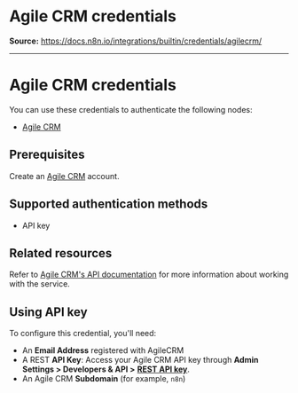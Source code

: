# Agile CRM credentials

**Source:** https://docs.n8n.io/integrations/builtin/credentials/agilecrm/

---

# Agile CRM credentials

You can use these credentials to authenticate the following nodes:

- [Agile CRM](../../app-nodes/n8n-nodes-base.agilecrm/)

## Prerequisites

Create an [Agile CRM](https://www.agilecrm.com/) account.

## Supported authentication methods

- API key

## Related resources

Refer to [Agile CRM's API documentation](https://www.agilecrm.com/api) for more information about working with the service.

## Using API key

To configure this credential, you'll need:

- An **Email Address** registered with AgileCRM
- A REST **API Key**: Access your Agile CRM API key through **Admin Settings > Developers & API >** [**REST API key**](https://github.com/agilecrm/rest-api?tab=readme-ov-file#api-key).
- An Agile CRM **Subdomain** (for example, `n8n`)

